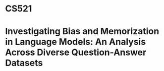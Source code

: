 # CS521

# Investigating Bias and Memorization in Language Models: An Analysis Across Diverse Question-Answer Datasets
